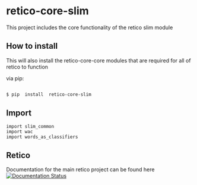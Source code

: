 # retico-core-slim
  

This project includes the core functionality of the retico slim module

## How to install
This will also install the retico-core-core modules that are required for all of retico to function


via pip:

  

```bash

$ pip  install  retico-core-slim

```

## Import
```
import slim_common
import wac
import words_as_classifiers
```

## Retico
Documentation for the main retico project can be found here
[![Documentation Status](https://readthedocs.org/projects/retico-core/badge/?version=latest)](https://retico-core.readthedocs.io/en/latest/?badge=latest)